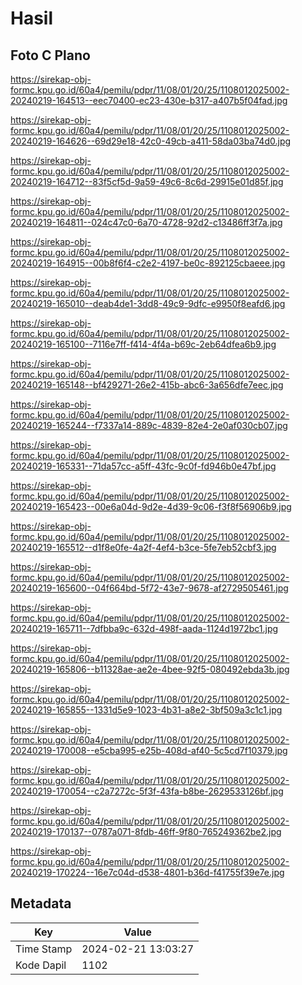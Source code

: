 # Hasil

## Foto C Plano

https://sirekap-obj-formc.kpu.go.id/60a4/pemilu/pdpr/11/08/01/20/25/1108012025002-20240219-164513--eec70400-ec23-430e-b317-a407b5f04fad.jpg

https://sirekap-obj-formc.kpu.go.id/60a4/pemilu/pdpr/11/08/01/20/25/1108012025002-20240219-164626--69d29e18-42c0-49cb-a411-58da03ba74d0.jpg

https://sirekap-obj-formc.kpu.go.id/60a4/pemilu/pdpr/11/08/01/20/25/1108012025002-20240219-164712--83f5cf5d-9a59-49c6-8c6d-29915e01d85f.jpg

https://sirekap-obj-formc.kpu.go.id/60a4/pemilu/pdpr/11/08/01/20/25/1108012025002-20240219-164811--024c47c0-6a70-4728-92d2-c13486ff3f7a.jpg

https://sirekap-obj-formc.kpu.go.id/60a4/pemilu/pdpr/11/08/01/20/25/1108012025002-20240219-164915--00b8f6f4-c2e2-4197-be0c-892125cbaeee.jpg

https://sirekap-obj-formc.kpu.go.id/60a4/pemilu/pdpr/11/08/01/20/25/1108012025002-20240219-165010--deab4de1-3dd8-49c9-9dfc-e9950f8eafd6.jpg

https://sirekap-obj-formc.kpu.go.id/60a4/pemilu/pdpr/11/08/01/20/25/1108012025002-20240219-165100--7116e7ff-f414-4f4a-b69c-2eb64dfea6b9.jpg

https://sirekap-obj-formc.kpu.go.id/60a4/pemilu/pdpr/11/08/01/20/25/1108012025002-20240219-165148--bf429271-26e2-415b-abc6-3a656dfe7eec.jpg

https://sirekap-obj-formc.kpu.go.id/60a4/pemilu/pdpr/11/08/01/20/25/1108012025002-20240219-165244--f7337a14-889c-4839-82e4-2e0af030cb07.jpg

https://sirekap-obj-formc.kpu.go.id/60a4/pemilu/pdpr/11/08/01/20/25/1108012025002-20240219-165331--71da57cc-a5ff-43fc-9c0f-fd946b0e47bf.jpg

https://sirekap-obj-formc.kpu.go.id/60a4/pemilu/pdpr/11/08/01/20/25/1108012025002-20240219-165423--00e6a04d-9d2e-4d39-9c06-f3f8f56906b9.jpg

https://sirekap-obj-formc.kpu.go.id/60a4/pemilu/pdpr/11/08/01/20/25/1108012025002-20240219-165512--d1f8e0fe-4a2f-4ef4-b3ce-5fe7eb52cbf3.jpg

https://sirekap-obj-formc.kpu.go.id/60a4/pemilu/pdpr/11/08/01/20/25/1108012025002-20240219-165600--04f664bd-5f72-43e7-9678-af2729505461.jpg

https://sirekap-obj-formc.kpu.go.id/60a4/pemilu/pdpr/11/08/01/20/25/1108012025002-20240219-165711--7dfbba9c-632d-498f-aada-1124d1972bc1.jpg

https://sirekap-obj-formc.kpu.go.id/60a4/pemilu/pdpr/11/08/01/20/25/1108012025002-20240219-165806--b11328ae-ae2e-4bee-92f5-080492ebda3b.jpg

https://sirekap-obj-formc.kpu.go.id/60a4/pemilu/pdpr/11/08/01/20/25/1108012025002-20240219-165855--1331d5e9-1023-4b31-a8e2-3bf509a3c1c1.jpg

https://sirekap-obj-formc.kpu.go.id/60a4/pemilu/pdpr/11/08/01/20/25/1108012025002-20240219-170008--e5cba995-e25b-408d-af40-5c5cd7f10379.jpg

https://sirekap-obj-formc.kpu.go.id/60a4/pemilu/pdpr/11/08/01/20/25/1108012025002-20240219-170054--c2a7272c-5f3f-43fa-b8be-2629533126bf.jpg

https://sirekap-obj-formc.kpu.go.id/60a4/pemilu/pdpr/11/08/01/20/25/1108012025002-20240219-170137--0787a071-8fdb-46ff-9f80-765249362be2.jpg

https://sirekap-obj-formc.kpu.go.id/60a4/pemilu/pdpr/11/08/01/20/25/1108012025002-20240219-170224--16e7c04d-d538-4801-b36d-f41755f39e7e.jpg


## Metadata

| Key        | Value               |
| ---------- | ------------------- |
| Time Stamp | 2024-02-21 13:03:27 |
| Kode Dapil | 1102                |



